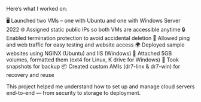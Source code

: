 Here’s what I worked on:

🖥 Launched two VMs – one with Ubuntu and one with Windows Server 2022
🌐 Assigned static public IPs so both VMs are accessible anytime
🔒 Enabled termination protection to avoid accidental deletion
📡 Allowed ping and web traffic for easy testing and website access
🌍 Deployed sample websites using NGINX (Ubuntu) and IIS (Windows)
💾 Attached 5GB volumes, formatted them (ext4 for Linux, K drive for Windows)
📸 Took snapshots for backup
📦 Created custom AMIs (dr7-linx & dr7-win) for recovery and reuse

This project helped me understand how to set up and manage cloud servers end-to-end — from security to storage to deployment.
